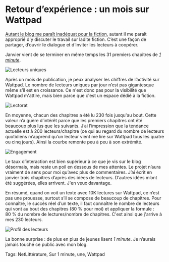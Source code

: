 # Retour d’expérience : un mois sur Wattpad

[Autant le blog me paraît inadéquat pour la fiction](/2015/02/01/le-blog-nest-pas-un-espace-litteraire/), autant il me paraît approprié d'y discuter le travail sur ladite fiction. C’est une façon de partager, d’ouvrir le dialogue et d’inviter les lecteurs à coopérer.

Janvier vient de se terminer en même temps les 31 premiers chapitres de [*1 minute*](/une-minute/).

![Lecteurs uniques](https://tcrouzet.com/images_tc/2015/02/wattpad-01-1.png)

Après un mois de publication, je peux analyser les chiffres de l’activité sur Wattpad. Le nombre de lecteurs uniques par jour n’est pas gigantesque même s’il est en croissance. Ce n'est donc pas pour la visibilité que Wattpad m'attire, mais bien parce que c'est un espace dédié à la fiction.

![Lectorat](https://tcrouzet.com/images_tc/2015/02/wattpad-01-9.png)

En moyenne, chacun des chapitres a été lu 230 fois jusqu'au bout. Cette valeur n’a guère d’intérêt parce que les premiers chapitres ont été beaucoup plus lus que les suivants. J’ai l’impression que la tendance actuelle est à 200 lecteurs/chapitre (ce qui au regard du nombre de lecteurs quotidiens m’apprend qu’un lecteur vient me lire sur Wattpad tous les quatre ou cinq jours). Ainsi la courbe remonte peu à peu à son extrémité.

![Engagement](https://tcrouzet.com/images_tc/2015/02/wattpad-01-8.png)

Le taux d’interaction est bien supérieur à ce que je vis sur le blog désormais, mais reste un poil en dessous de mes attentes. Le projet n’aura vraiment de sens pour moi qu’avec plus de commentaires. J’ai écrit en janvier trois chapitres d’après des idées de lecteurs. D’autres idées m’ont été suggérées, elles arrivent. J'en veux davantage.

En résumé, quand on voit un texte avec 10K lectures sur Wattpad, ce n’est pas une prouesse, surtout s’il se compose de beaucoup de chapitres. Pour connaître, le succès réel d’un texte, il faut connaître le nombre de lecteurs qui vont au bout des chapitres (80 % pour moi) et appliquer la formule : 80 % du nombre de lectures/nombre de chapitres. C'est ainsi que j'arrive à mes 230 lecteurs.

![Profil des lecteurs](https://tcrouzet.com/images_tc/2015/02/wattpad-01-5.png)

La bonne surprise : de plus en plus de jeunes lisent *1 minute*. Je n’aurais jamais touché ce public avec mon blog.

Tags: NetLittérature, Sur 1 minute, une, Wattpad